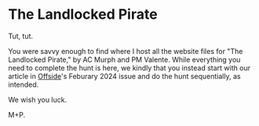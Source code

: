 # The Landlocked Pirate

Tut, tut.  

You were savvy enough to find where I host all the website files for "The Landlocked Pirate," by AC Murph and PM Valente.  While everything you need to complete the hunt is here, we kindly that you instead start with our article in [Offside](https://www.offside.website/)'s Feburary 2024 issue and do the hunt sequentially, as intended.

We wish you luck.

M+P.

